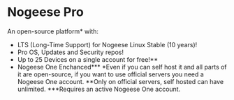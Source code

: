 # Nogeese Pro
An open-source platform* with:
- LTS (Long-Time Support) for Nogeese Linux Stable (10 years)!
- Pro OS, Updates and Security repos!
- Up to 25 Devices on a single account for free!**
- Nogeese One Enchanced***
*Even if you can self host it and all parts of it are open-source, if you want to use official servers you need a Nogeese One account.
**Only on official servers, self hosted can have unlimited.
***Requires an active Nogeese One account.
